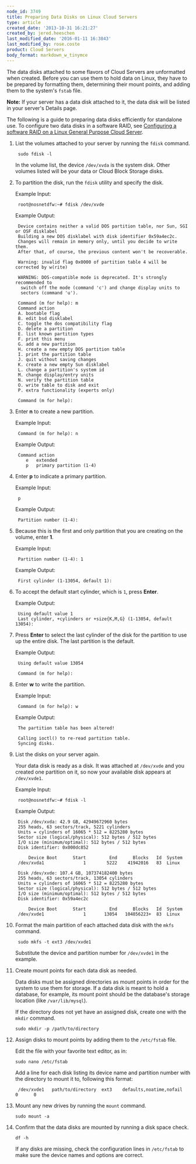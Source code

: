 ```yaml
---
node_id: 3749
title: Preparing Data Disks on Linux Cloud Servers
type: article
created_date: '2013-10-31 16:21:27'
created_by: jered.heeschen
last_modified_date: '2016-01-11 16:3843'
last_modified_by: rose.coste
product: Cloud Servers
body_format: markdown_w_tinymce
---
```


The data disks attached to some flavors of Cloud Servers are unformatted when created.  Before you can use them to hold data on Linux, they have to be prepared by formatting them, determining their mount points, and adding them to the system's `fstab` file.

**Note:** If your server has a data disk attached to it, the data disk will be listed in your server's Details page.

The following is a guide to preparing data disks efficiently for standalone use.  To configure two data disks in a software RAID, see [Configuring a software RAID on a Linux General Purpose Cloud Server](/knowledge_center/article/configuring-a-software-raid-on-a-linux-general-purpose-cloud-server).

1. List the volumes attached to your server by running the `fdisk` command.

        sudo fdisk -l

    In the volume list, the device `/dev/xvda` is the system disk.  Other volumes listed will be your data or Cloud Block Storage disks.

2. To partition the disk, run the `fdisk` utility and specify the disk.

    Example Input:

        root@nosnetdfw:~# fdisk /dev/xvde

    Example Output:

        Device contains neither a valid DOS partition table, nor Sun, SGI or OSF disklabel
        Building a new DOS disklabel with disk identifier 0x59a4ec2c.
        Changes will remain in memory only, until you decide to write them.
        After that, of course, the previous content won't be recoverable.

        Warning: invalid flag 0x0000 of partition table 4 will be corrected by w(rite)

        WARNING: DOS-compatible mode is deprecated. It's strongly recommended to
         switch off the mode (command 'c') and change display units to
         sectors (command 'u').

        Command (m for help): m
        Command action
        A. bootable flag
        B. edit bsd disklabel
        C. toggle the dos compatibility flag
        D. delete a partition
        E. list known partition types
        F. print this menu
        G. add a new partition
        H. create a new empty DOS partition table
        I. print the partition table
        J. quit without saving changes
        K. create a new empty Sun disklabel
        L. change a partition's system id
        M. change display/entry units
        N. verify the partition table
        O. write table to disk and exit
        P. extra functionality (experts only)

        Command (m for help):

3. Enter **n** to create a new partition.

    Example Input:

        Command (m for help): n

    Example Output:

        Command action
           e   extended
           p   primary partition (1-4)        

4. Enter **p** to indicate a primary partition.

    Example Input:

        p

    Example Output:

        Partition number (1-4): 

5. Because this is the first and only partition that you are creating on the volume, enter **1**.

    Example Input:

        Partition number (1-4): 1

    Example Output:

        First cylinder (1-13054, default 1):  
        
6. To accept the default start cylinder, which is `1`, press **Enter**.

    Example Output:

        Using default value 1
        Last cylinder, +cylinders or +size{K,M,G} (1-13054, default 13054): 

7. Press **Enter** to select the last cylinder of the disk for the partition to use up the entire disk. The last partition is the default.

    Example Output:

        Using default value 13054

        Command (m for help):

8. Enter **w** to write the partition.

    Example Input:

        Command (m for help): w

    Example Output:

        The partition table has been altered!

        Calling ioctl() to re-read partition table.
        Syncing disks.  

9. List the disks on your server again.

    Your data disk is ready as a disk. It was attached at `/dev/xvde` and you created one partition on it, so now your available disk appears at `/dev/xvde1`.

    Example Input:

        root@nosnetdfw:~# fdisk -l

    Example Output:

        Disk /dev/xvda: 42.9 GB, 42949672960 bytes
        255 heads, 63 sectors/track, 5221 cylinders
        Units = cylinders of 16065 * 512 = 8225280 bytes
        Sector size (logical/physical): 512 bytes / 512 bytes
        I/O size (minimum/optimal): 512 bytes / 512 bytes
        Disk identifier: 0x000dc852
        
            Device Boot      Start         End      Blocks   Id  System
        /dev/xvda1               1        5222    41942016   83  Linux
        
        Disk /dev/xvde: 107.4 GB, 107374182400 bytes
        255 heads, 63 sectors/track, 13054 cylinders
        Units = cylinders of 16065 * 512 = 8225280 bytes
        Sector size (logical/physical): 512 bytes / 512 bytes
        I/O size (minimum/optimal): 512 bytes / 512 bytes
        Disk identifier: 0x59a4ec2c
        
            Device Boot      Start         End      Blocks   Id  System
        /dev/xvde1               1       13054   104856223+  83  Linux

9. Format the main partition of each attached data disk with the `mkfs` command.

        sudo mkfs -t ext3 /dev/xvde1

    Substitute the device and partition number for `/dev/xvde1` in the example.

10. Create mount points for each data disk as needed.

    Data disks must be assigned directories as mount points in order for the system to use them for storage.  If a data disk is meant to hold a database, for example, its mount point should be the database's storage location (like `/var/lib/mysql`).

    If the directory does not yet have an assigned disk, create one with the `mkdir` command.

        sudo mkdir -p /path/to/directory

11. Assign disks to mount points by adding them to the `/etc/fstab` file.

    Edit the file with your favorite text editor, as in:

        sudo nano /etc/fstab

    Add a line for each disk listing its device name and partition number with the directory to mount it to, following this format:

         /dev/xvde1   path/to/directory  ext3    defaults,noatime,nofail      0      0

12. Mount any new drives by running the `mount` command.
 
        sudo mount -a

13. Confirm that the data disks are mounted by running a disk space check.

        df -h

    If any disks are missing, check the configuration lines in `/etc/fstab` to make sure the device names and options are correct.
